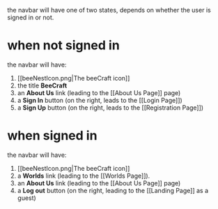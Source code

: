 the navbar will have one of two states, depends on whether the user is signed in or not.

# when not signed in
the navbar will have:
1. [[beeNestIcon.png|The beeCraft icon]]
2. the title **BeeCraft**
3. an **About Us** link (leading to the [[About Us Page]] page)
4. a **Sign In** button (on the right, leads to the [[Login Page]])
5. a **Sign Up** button (on the right, leads to the [[Registration Page]])

# when signed in
the navbar will have:
1. [[beeNestIcon.png|The beeCraft icon]]
2. a **Worlds** link (leading to the [[Worlds Page]]).
3. an **About Us** link (leading to the [[About Us Page]] page)
4. a **Log out** button (on the right, leading to the [[Landing Page]] as a guest)